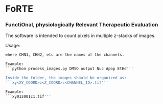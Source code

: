 # FoRTE

### FunctiOnal, physiologically Relevant Therapeutic Evaluation

The software is intended to count pixels in multiple z-stacks of images. 

Usage:
```python process_images.py <FOLDER> <OUTPUT_FOLDER> <CHN1> <CHN2>...'''
where CHN1, CHN2, etc are the names of the channels. 

Example: 
```python process_images.py DMSO output Nuc Apop EtHd'''

Inside the folder, the images should be organized as: 
```xy<XY_COORD>z<Z_COORD>c<CHANNEL_ID>.tif'''

Example:
```xy01z001c1.tif'''

